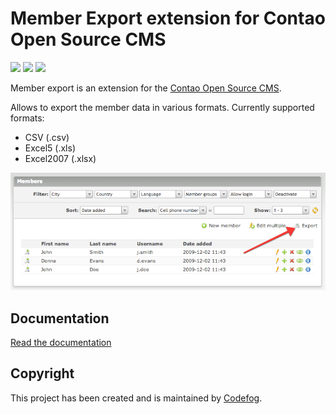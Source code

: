 # Member Export extension for Contao Open Source CMS

![](https://img.shields.io/packagist/v/codefog/contao-member_export.svg)
![](https://img.shields.io/packagist/l/codefog/contao-member_export.svg)
![](https://img.shields.io/packagist/dt/codefog/contao-member_export.svg)

Member export is an extension for the [Contao Open Source CMS](https://contao.org).

Allows to export the member data in various formats. Currently supported formats:

* CSV (.csv)
* Excel5 (.xls)
* Excel2007 (.xlsx)

![](docs/images/preview.png)

## Documentation

[Read the documentation](docs/README.md)

## Copyright

This project has been created and is maintained by [Codefog](https://codefog.pl).
